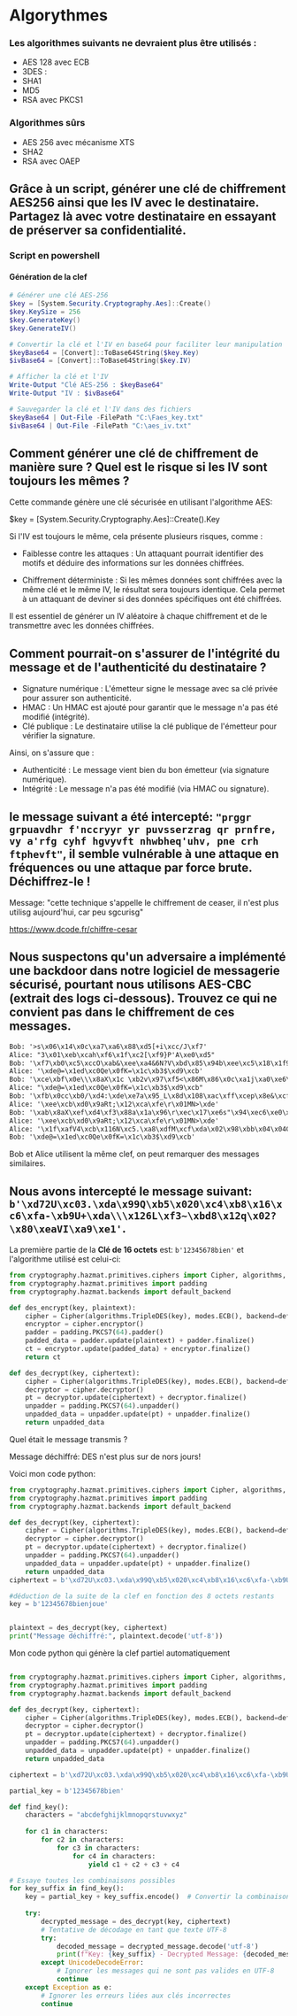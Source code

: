 # Algorythmes
### Les algorithmes suivants ne devraient plus être utilisés :

    
* AES 128 avec ECB 
* 3DES : 
* SHA1 
* MD5 
* RSA avec PKCS1 

### Algorithmes sûrs
* AES 256 avec mécanisme XTS
* SHA2
* RSA avec OAEP

## Grâce à un script, générer une clé de chiffrement **AES256** ainsi que les IV avec le destinataire. Partagez là avec votre destinataire en essayant de préserver sa confidentialité.

### Script en powershell

#### Génération de la clef
```powershell
# Générer une clé AES-256
$key = [System.Security.Cryptography.Aes]::Create()
$key.KeySize = 256
$key.GenerateKey()
$key.GenerateIV()

# Convertir la clé et l'IV en base64 pour faciliter leur manipulation
$keyBase64 = [Convert]::ToBase64String($key.Key)
$ivBase64 = [Convert]::ToBase64String($key.IV)

# Afficher la clé et l'IV
Write-Output "Clé AES-256 : $keyBase64"
Write-Output "IV : $ivBase64"

# Sauvegarder la clé et l'IV dans des fichiers
$keyBase64 | Out-File -FilePath "C:\Faes_key.txt"
$ivBase64 | Out-File -FilePath "C:\aes_iv.txt"

```
## Comment générer une **clé de chiffrement** de manière sure ? Quel est le risque si les **IV** sont toujours les mêmes ?

Cette commande génère une clé sécurisée en utilisant l'algorithme AES:

$key = [System.Security.Cryptography.Aes]::Create().Key

Si l'IV est toujours le même, cela présente plusieurs risques, comme :

* Faiblesse contre les attaques : Un attaquant pourrait identifier des motifs et déduire des informations sur les données chiffrées.
 
* Chiffrement déterministe : Si les mêmes données sont chiffrées avec la même clé et le même IV, le résultat sera toujours identique. Cela permet à un attaquant de deviner si des données spécifiques ont été chiffrées.

Il est essentiel de générer un IV aléatoire à chaque chiffrement et de le transmettre avec les données chiffrées.
## Comment pourrait-on s'assurer de l'intégrité du message et de l'authenticité du destinataire ?

* Signature numérique : L'émetteur signe le message avec sa clé privée pour assurer son authenticité.
* HMAC : Un HMAC est ajouté pour garantir que le message n'a pas été modifié (intégrité).
* Clé publique : Le destinataire utilise la clé publique de l'émetteur pour vérifier la signature.

Ainsi, on s'assure que :

* Authenticité : Le message vient bien du bon émetteur (via signature numérique).
* Intégrité : Le message n'a pas été modifié (via HMAC ou signature).

## le message suivant a été intercepté: `"prggr grpuavdhr f'nccryyr yr puvsserzrag qr prnfre, vy a'rfg cyhf hgvyvft nhwbheq'uhv, pne crh ftphevft"`, il semble vulnérable à une attaque en fréquences ou une attaque par force brute. Déchiffrez-le !

Message: "cette technique s'appelle le chiffrement de ceaser, il n'est plus utilisg aujourd'hui, car peu sgcurisg"

https://www.dcode.fr/chiffre-cesar

## Nous suspectons qu'un adversaire a implémenté une backdoor dans notre logiciel de messagerie sécurisé, pourtant nous utilisons AES-CBC (extrait des logs ci-dessous). Trouvez ce qui ne convient pas dans le chiffrement de ces messages.

```txt
Bob: '>s\x06\x14\x0c\xa7\xa6\x88\xd5[+i\xcc/J\xf7'
Alice: "3\x01\xeb\xcah\xf6\x1f\xc2[\xf9}P'A\xe0\xd5"
Bob: '\xf7\xb0\xc5\xccO\xab&\xee\xa4&6N?V\xbd\x85\x94b\xee\xc5\x18\x1f9\xe7\xe5\xe0\xffyf\xab\xfb\xb9
Alice: '\xde@=\x1ed\xc0Qe\x0fK=\x1c\xb3$\xd9\xcb'
Bob: '\xce\xbf\x0e\\\x8aX\x1c \xb2v\x97\xf5<\x86M\x86\x0c\xa1j\xa0\xe6\xa9\x11\xf9AyZ\xda9\x94ec'
Alice: "\xde@=\x1ed\xc0Qe\x0fK=\x1c\xb3$\xd9\xcb"
Bob: '\xfb\x0cc\xb0/\xd4:\xde\xe7a\x95_L\x8d\x108\xac\xff\xcep\x8e&\xcfq6ym\x0c\xf6\xccI\xed'
Alice: '\xee\xcb\xd0\x9aRt;\x12\xca\xfe\r\x01MN>\xde'
Bob: '\xab\x8aX\xef\xd4\xf3\x88a\x1a\x96\r\xec\x17\xe6s"\x94\xec6\xe0\xff \x82\xa1\xb4\xe2\xc1\x08\r!T\x89\xe2B\x1d^\xf7l\xd8\xc9\xa4\xcd\xa5\x8e\xb3\x1d\x1f\xe7'
Alice: '\xee\xcb\xd0\x9aRt;\x12\xca\xfe\r\x01MN>\xde'
Alice: '\x1f\xafV4\xcb\x116N\xc5.\xa8\xdfM\xcf\xda\x02\x98\xbb\x04\x04C}N{\xf95\x05e\xc6\xf9\xbe,'
Bob: '\xde@=\x1ed\xc0Qe\x0fK=\x1c\xb3$\xd9\xcb'
```
Bob et Alice utilisent la même clef, on peut remarquer des messages similaires.

## Nous avons intercepté le message suivant: `b'\xd72U\xc03.\xda\x99Q\xb5\x020\xc4\xb8\x16\xc6\xfa-\xb9U+\xda\\\x126L\xf3~\xbd8\x12q\x02?\x80\xeaVI\xa9\xe1'`. 

La première partie de la **Clé de 16 octets** est: `b'12345678bien'` et l'algorithme utilisé est celui-ci:

```python
from cryptography.hazmat.primitives.ciphers import Cipher, algorithms, modes
from cryptography.hazmat.primitives import padding
from cryptography.hazmat.backends import default_backend

def des_encrypt(key, plaintext):
    cipher = Cipher(algorithms.TripleDES(key), modes.ECB(), backend=default_backend())
    encryptor = cipher.encryptor()
    padder = padding.PKCS7(64).padder()
    padded_data = padder.update(plaintext) + padder.finalize()
    ct = encryptor.update(padded_data) + encryptor.finalize()
    return ct

def des_decrypt(key, ciphertext):
    cipher = Cipher(algorithms.TripleDES(key), modes.ECB(), backend=default_backend())
    decryptor = cipher.decryptor()
    pt = decryptor.update(ciphertext) + decryptor.finalize()
    unpadder = padding.PKCS7(64).unpadder()
    unpadded_data = unpadder.update(pt) + unpadder.finalize()
    return unpadded_data
```

Quel était le message transmis ?

Message déchiffré: DES n'est plus sur de nors jours!

Voici mon code python:
```python
from cryptography.hazmat.primitives.ciphers import Cipher, algorithms, modes
from cryptography.hazmat.primitives import padding
from cryptography.hazmat.backends import default_backend

def des_decrypt(key, ciphertext):
    cipher = Cipher(algorithms.TripleDES(key), modes.ECB(), backend=default_backend())
    decryptor = cipher.decryptor()
    pt = decryptor.update(ciphertext) + decryptor.finalize()
    unpadder = padding.PKCS7(64).unpadder()
    unpadded_data = unpadder.update(pt) + unpadder.finalize()
    return unpadded_data
ciphertext = b'\xd72U\xc03.\xda\x99Q\xb5\x020\xc4\xb8\x16\xc6\xfa-\xb9U+\xda\\\x126L\xf3~\xbd8\x12q\x02?\x80\xeaVI\xa9\xe1'

#déduction de la suite de la clef en fonction des 8 octets restants
key = b'12345678bienjoue'


plaintext = des_decrypt(key, ciphertext)
print("Message déchiffré:", plaintext.decode('utf-8')) 
```


Mon code python qui génère la clef partiel automatiquement

```python

from cryptography.hazmat.primitives.ciphers import Cipher, algorithms, modes
from cryptography.hazmat.primitives import padding
from cryptography.hazmat.backends import default_backend

def des_decrypt(key, ciphertext):
    cipher = Cipher(algorithms.TripleDES(key), modes.ECB(), backend=default_backend())
    decryptor = cipher.decryptor()
    pt = decryptor.update(ciphertext) + decryptor.finalize()
    unpadder = padding.PKCS7(64).unpadder()
    unpadded_data = unpadder.update(pt) + unpadder.finalize()
    return unpadded_data

ciphertext = b'\xd72U\xc03.\xda\x99Q\xb5\x020\xc4\xb8\x16\xc6\xfa-\xb9U+\xda\\\x126L\xf3~\xbd8\x12q\x02?\x80\xeaVI\xa9\xe1'

partial_key = b'12345678bien' 

def find_key():
    characters = "abcdefghijklmnopqrstuvwxyz"
    
    for c1 in characters:
        for c2 in characters:
            for c3 in characters:
                for c4 in characters:
                    yield c1 + c2 + c3 + c4

# Essaye toutes les combinaisons possibles
for key_suffix in find_key():
    key = partial_key + key_suffix.encode()  # Convertir la combinaison en bytes
    
    try:
        decrypted_message = des_decrypt(key, ciphertext)
        # Tentative de décodage en tant que texte UTF-8
        try:
            decoded_message = decrypted_message.decode('utf-8')
            print(f"Key: {key_suffix} - Decrypted Message: {decoded_message}")
        except UnicodeDecodeError:
            # Ignorer les messages qui ne sont pas valides en UTF-8
            continue
    except Exception as e:
        # Ignorer les erreurs liées aux clés incorrectes
        continue


